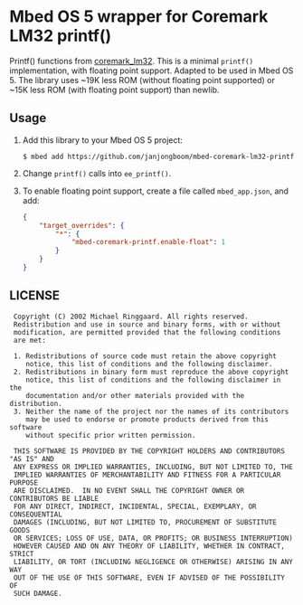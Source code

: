 # Mbed OS 5 wrapper for Coremark LM32 printf()

Printf() functions from [coremark_lm32](https://github.com/jpbonn/coremark_lm32). This is a minimal `printf()` implementation, with floating point support. Adapted to be used in Mbed OS 5. The library uses ~19K less ROM (without floating point supported) or ~15K less ROM (with floating point support) than newlib.

## Usage

1. Add this library to your Mbed OS 5 project:

    ```
    $ mbed add https://github.com/janjongboom/mbed-coremark-lm32-printf
    ```

1. Change `printf()` calls into `ee_printf()`.

1. To enable floating point support, create a file called `mbed_app.json`, and add:

    ```json
    {
        "target_overrides": {
            "*": {
                "mbed-coremark-printf.enable-float": 1
            }
        }
    }
    ```

## LICENSE

```
 Copyright (C) 2002 Michael Ringgaard. All rights reserved.
 Redistribution and use in source and binary forms, with or without
 modification, are permitted provided that the following conditions
 are met:

 1. Redistributions of source code must retain the above copyright
    notice, this list of conditions and the following disclaimer.
 2. Redistributions in binary form must reproduce the above copyright
    notice, this list of conditions and the following disclaimer in the
    documentation and/or other materials provided with the distribution.
 3. Neither the name of the project nor the names of its contributors
    may be used to endorse or promote products derived from this software
    without specific prior written permission.

 THIS SOFTWARE IS PROVIDED BY THE COPYRIGHT HOLDERS AND CONTRIBUTORS "AS IS" AND
 ANY EXPRESS OR IMPLIED WARRANTIES, INCLUDING, BUT NOT LIMITED TO, THE
 IMPLIED WARRANTIES OF MERCHANTABILITY AND FITNESS FOR A PARTICULAR PURPOSE
 ARE DISCLAIMED.  IN NO EVENT SHALL THE COPYRIGHT OWNER OR CONTRIBUTORS BE LIABLE
 FOR ANY DIRECT, INDIRECT, INCIDENTAL, SPECIAL, EXEMPLARY, OR CONSEQUENTIAL
 DAMAGES (INCLUDING, BUT NOT LIMITED TO, PROCUREMENT OF SUBSTITUTE GOODS
 OR SERVICES; LOSS OF USE, DATA, OR PROFITS; OR BUSINESS INTERRUPTION)
 HOWEVER CAUSED AND ON ANY THEORY OF LIABILITY, WHETHER IN CONTRACT, STRICT
 LIABILITY, OR TORT (INCLUDING NEGLIGENCE OR OTHERWISE) ARISING IN ANY WAY
 OUT OF THE USE OF THIS SOFTWARE, EVEN IF ADVISED OF THE POSSIBILITY OF
 SUCH DAMAGE.
```